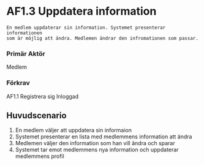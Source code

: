 # AF1.3 Uppdatera information
    En medlem uppdaterar sin information. Systemet presenterar informationen
    som är möjlig att ändra. Medlemen ändrar den infromationen som passar.
### Primär Aktör
Medlem
### Förkrav
AF1.1 Registrera sig
Inloggad 
## Huvudscenario
1. En medlem väljer att uppdatera sin informaion
2. Systemet presenterar en lista med medlemmens information att ändra
3. Medlemen väljer den information som han vill ändra och sparar
4. Systemet tar emot medlemmens nya information och uppdaterar medlemmens profil